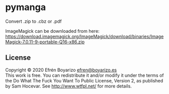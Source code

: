# pymanga
Convert .zip to .cbz or .pdf

ImageMagick can be downloaded from here: https://download.imagemagick.org/ImageMagick/download/binaries/ImageMagick-7.0.11-9-portable-Q16-x86.zip

## License
Copyright © 2020 Efrén Boyarizo <efren@boyarizo.es><br>
This work is free. You can redistribute it and/or modify it under the
terms of the Do What The Fuck You Want To Public License, Version 2,
as published by Sam Hocevar. See http://www.wtfpl.net/ for more details.